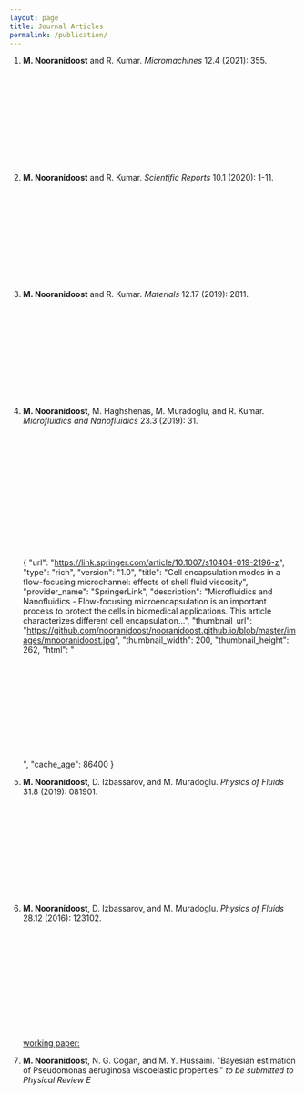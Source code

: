 ```yaml
---
layout: page
title: Journal Articles
permalink: /publication/
---
```


<ol>
<li><b>M. Nooranidoost</b> and R. Kumar. <i>Micromachines</i> 12.4 (2021): 355.</li>
<p></p>
<div class="iframely-embed"><div class="iframely-responsive" style="height: 140px; padding-bottom: 0;"><a href="https://www.mdpi.com/2072-666X/12/4/355" data-iframely-url="//cdn.iframe.ly/isGTFl1"></a></div></div><script async src="//cdn.iframe.ly/embed.js" charset="utf-8"></script>
<br> 
<br> 
 
<li><b>M. Nooranidoost</b> and R. Kumar. <i>Scientific Reports</i> 10.1 (2020): 1-11.</li>
<p></p>
<div class="iframely-embed"><div class="iframely-responsive" style="height: 140px; padding-bottom: 0;"><a href="https://www.nature.com/articles/s41598-020-67739-3?error=cookies_not_supported&code=3f6d8c05-1ece-4b94-9f63-8fce57ecb4f1" data-iframely-url="//cdn.iframe.ly/lxiHTUc"></a></div></div><script async src="//cdn.iframe.ly/embed.js" charset="utf-8"></script>
<br>
<br> 

<li><b>M. Nooranidoost</b> and R. Kumar. <i>Materials</i> 12.17 (2019): 2811.</li>
<p></p>
<div class="iframely-embed"><div class="iframely-responsive" style="height: 140px; padding-bottom: 0;"><a href="https://www.mdpi.com/1996-1944/12/17/2811" data-iframely-url="//cdn.iframe.ly/kvPPmoL"></a></div></div><script async src="//cdn.iframe.ly/embed.js" charset="utf-8"></script>
<br>
<br> 
 
<li><b>M. Nooranidoost</b>, M. Haghshenas, M. Muradoglu, and R. Kumar. <i>Microfluidics and Nanofluidics</i> 23.3 (2019): 31.</li>
<p></p>
<div class="iframely-embed"><div class="iframely-responsive" style="height: 170px; padding-bottom: 0;"><a href="https://link.springer.com/article/10.1007/s10404-019-2196-z" data-iframely-url="//cdn.iframe.ly/6E5Iqnp"></a></div></div><script async src="//cdn.iframe.ly/embed.js" charset="utf-8"></script>
<br>
<br> 
 
 {
  "url": "https://link.springer.com/article/10.1007/s10404-019-2196-z",
  "type": "rich",
  "version": "1.0",
  "title": "Cell encapsulation modes in a flow-focusing microchannel: effects of shell fluid viscosity",
  "provider_name": "SpringerLink",
  "description": "Microfluidics and Nanofluidics - Flow-focusing microencapsulation is an important process to protect the cells in biomedical applications. This article characterizes different cell encapsulation...",
  "thumbnail_url": "https://github.com/nooranidoost/nooranidoost.github.io/blob/master/images/mnooranidoost.jpg",
  "thumbnail_width": 200,
  "thumbnail_height": 262,
  "html": "<div class="iframely-embed"><div class="iframely-responsive" style="height: 170px; padding-bottom: 0;"><a href="https://link.springer.com/article/10.1007/s10404-019-2196-z" data-iframely-url="//cdn.iframe.ly/api/iframe?url=https%3A%2F%2Flink.springer.com%2Farticle%2F10.1007%2Fs10404-019-2196-z&key=7b5ba9e5ac57bb62d82067965cde97cf"></a></div></div><script async src="//cdn.iframe.ly/embed.js" charset="utf-8"></script>",
  "cache_age": 86400
}
  
<li><b>M. Nooranidoost</b>, D. Izbassarov, and M. Muradoglu. <i>Physics of Fluids</i> 31.8 (2019): 081901.</li>
<p></p>
<div class="iframely-embed"><div class="iframely-responsive" style="height: 140px; padding-bottom: 0;"><a href="https://aip.scitation.org/doi/10.1063/1.5108824" data-iframely-url="//cdn.iframe.ly/K35ypDm?card=small"></a></div></div><script async src="//cdn.iframe.ly/embed.js" charset="utf-8"></script>
<br> 
<br> 

<li><b>M. Nooranidoost</b>, D. Izbassarov, and M. Muradoglu. <i>Physics of Fluids</i> 28.12 (2016): 123102.</li>  
<p></p>
<div class="iframely-embed"><div class="iframely-responsive" style="height: 140px; padding-bottom: 0;"><a href="https://aip.scitation.org/doi/10.1063/1.4971841" data-iframely-url="//cdn.iframe.ly/iN9DYTU"></a></div></div><script async src="//cdn.iframe.ly/embed.js" charset="utf-8"></script>
<br>  
<br> 

<p> <p>  
<u>working paper:</u>
<li><b>M. Nooranidoost</b>, N. G. Cogan, and M. Y. Hussaini. "Bayesian estimation of Pseudomonas aeruginosa viscoelastic properties." <i>to be submitted to Physical Review E</i> </li> 
</p></p>




<div class="iframely-embed"><div class="iframely-responsive" style="height: 170px; padding-bottom: 0;"><a href="https://scholar.google.com/citations?user=PWU2CdgAAAAJ&hl=en" data-iframely-url="//cdn.iframe.ly/JP0VH4k"></a></div></div><script async src="//cdn.iframe.ly/embed.js" charset="utf-8"></script>
 


</ol>
